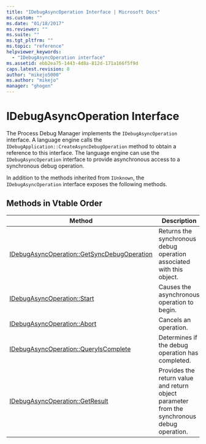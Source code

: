 ```yaml
---
title: "IDebugAsyncOperation Interface | Microsoft Docs"
ms.custom: ""
ms.date: "01/18/2017"
ms.reviewer: ""
ms.suite: ""
ms.tgt_pltfrm: ""
ms.topic: "reference"
helpviewer_keywords:
  - "IDebugAsyncOperation interface"
ms.assetid: ebb2ea75-1443-4d8a-812d-171a166f5f9d
caps.latest.revision: 8
author: "mikejo5000"
ms.author: "mikejo"
manager: "ghogen"
---
```

# IDebugAsyncOperation Interface
The Process Debug Manager implements the `IDebugAsyncOperation` interface. A language engine calls the `IDebugApplication::CreateAsyncDebugOperation` method to obtain a reference to this interface. The language engine can use the `IDebugAsyncOperation` interface to provide asynchronous access to a synchronous debug operation.

 In addition to the methods inherited from `IUnknown`, the `IDebugAsyncOperation` interface exposes the following methods.

## Methods in Vtable Order

|Method|Description|
|------------|-----------------|
|[IDebugAsyncOperation::GetSyncDebugOperation](../../winscript/reference/idebugasyncoperation-getsyncdebugoperation.md)|Returns the synchronous debug operation associated with this object.|
|[IDebugAsyncOperation::Start](../../winscript/reference/idebugasyncoperation-start.md)|Causes the asynchronous operation to begin.|
|[IDebugAsyncOperation::Abort](../../winscript/reference/idebugasyncoperation-abort.md)|Cancels an operation.|
|[IDebugAsyncOperation::QueryIsComplete](../../winscript/reference/idebugasyncoperation-queryiscomplete.md)|Determines if the debug operation has completed.|
|[IDebugAsyncOperation::GetResult](../../winscript/reference/idebugasyncoperation-getresult.md)|Provides the return value and return object parameter from the synchronous debug operation.|